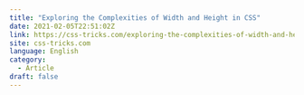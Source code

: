 ```yaml
---
title: "Exploring the Complexities of Width and Height in CSS"
date: 2021-02-05T22:51:02Z
link: https://css-tricks.com/exploring-the-complexities-of-width-and-height-in-css/?utm_medium=RSS&utm_source=news.12bit.vn
site: css-tricks.com
language: English
category:
  - Article
draft: false
---
```

